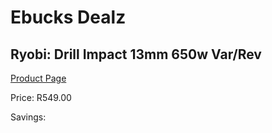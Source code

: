 
# Ebucks Dealz
## Ryobi: Drill Impact 13mm 650w Var/Rev
[Product Page](https://www.ebucks.com/web/shop/productSelected.do?prodId=315067834&catId=717324798)

Price: R549.00

Savings: 


	